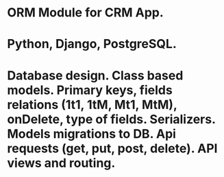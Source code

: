 # ORM Module for CRM App.

# Python, Django, PostgreSQL.

# Database design. Class based models. Primary keys, fields relations (1t1, 1tM, Mt1, MtM), onDelete, type of fields. Serializers. Models migrations to DB. Api requests (get, put, post, delete). API views and routing. 
